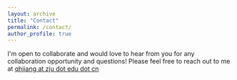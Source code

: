 ```yaml
---
layout: archive
title: "Contact"
permalink: /contact/
author_profile: true
---
```


I'm open to collaborate and would love to hear from you for any collaboration opportunity and questions! Please feel free to reach out to me at [qhjiang at zju dot edu dot cn](qhjiang@zju.edu.cn)